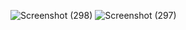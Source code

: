 
![Screenshot (298)](https://user-images.githubusercontent.com/99388531/231476687-d5ee70dc-b193-44f5-9fdb-71d2529c189b.png)
![Screenshot (297)](https://user-images.githubusercontent.com/99388531/231476708-5ebb079f-f0c7-4a43-8523-75854f6b0754.png)
